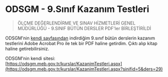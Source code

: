 # ODSGM - 9.Sınıf Kazanım Testleri
> ÖLÇME DEĞERLENDİRME VE SINAV HİZMETLERİ GENEL MÜDÜRLÜĞÜ - 9.SINIF BÜTÜN DERSLER PDF'ler BİRLEŞTİRİLDİ


ODSGM'nin [kendi sayfasından](https://odsgm.meb.gov.tr/kurslar/KazanimTestleri.aspx?sinifid=5&ders=29) indirdiğim 9.sınıf bütün derslerin kazanım testlerini Adobe Acrobat Pro ile tek bir PDF haline getirdim. Çıktı alıp kitap haline getirebilirsiniz.

ODSGM'nin kendi sitesi:  [https://odsgm.meb.gov.tr/kurslar/KazanimTestleri.aspx](https://odsgm.meb.gov.tr/kurslar/KazanimTestleri.aspx?sinifid=5&ders=29)